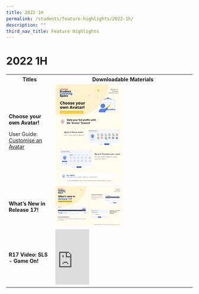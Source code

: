 ```yaml
---
title: 2022 1H
permalink: /students/feature-highlights/2022-1h/
description: ""
third_nav_title: Feature Highlights
---
```

<style>
  img {
    border-radius: 5%;
    width: 50%;
  }
</style>

<h1>2022 1H</h1>

<table>
  <tbody><tr>
    <th>Titles</th>
    <th>Downloadable Materials</th>
  </tr>
  <tr>
    <td>
      <strong>Choose your own Avatar!</strong>
      <p>User Guide: <a target="_blank" href="user-guide/vle/teacher/AccountManagement/Avatar.html">Customise an Avatar</a></p>
    </td>
    <td>
      <a target="_blank" href="/files/Marcomms/Feature%20Highlights/R17%20(1%20of%202)%20Student%20Avatar.pdf">
        <img style="width: 50%;" alt="Choose your own Avatar!" src="/images/1Student/Marcomms/R17%20(1_2)%20Student%20Avatar.png">
      </a>
    </td>
  </tr>
  <tr>
    <td>
      <strong>What’s New in Release 17!</strong>
    </td>
    <td>
      <a target="_blank" href="/files/Marcomms/Feature%20Highlights/R17%20(2%20of%202)%20Student%20Whats%20New%20in%20R17.pdf">
        <img style="width: 50%;" alt="What’s New in Release 17!" src="/images/1Student/Marcomms/R17%20(2_2)%20Student%20Whats%20New%20in%20R17.png">
      </a>
    </td>
  </tr>
		  <tr>
    <td>
      <strong>R17 Video: SLS - Game On!</strong>
    </td>
    <td>
<div class="bp-youtube">
<iframe width="25%" height="25%" src="https://www.youtube.com/embed/uAofAedhlWw?list=PLQxzGTcC-xNUWDHiwCmHgBGMSnuKtoEiT" title="SLS - Game On!" frameborder="0" allow="accelerometer; autoplay; clipboard-write; encrypted-media; gyroscope; picture-in-picture; web-share" allowfullscreen=""></iframe></div>      
    </td>
  </tr>
</tbody></table>
